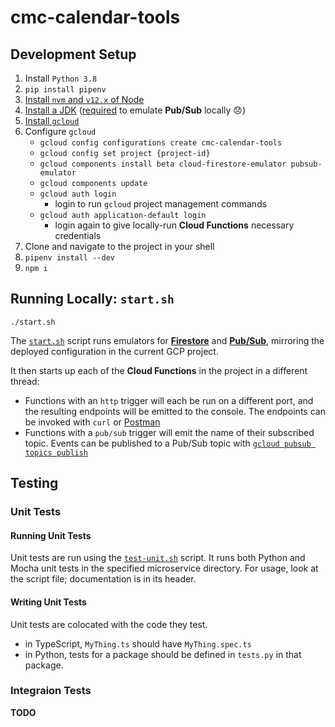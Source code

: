 # cmc-calendar-tools

## Development Setup

1. Install `Python 3.8`
2. `pip install pipenv`
3. [Install `nvm` and `v12.x` of Node](https://github.com/nvm-sh/nvm#installing-and-updating)
4. [Install a JDK](https://www.oracle.com/java/technologies/javase-downloads.html)
   ([required](https://cloud.google.com/pubsub/docs/emulator#prereq) to emulate
   **Pub/Sub** locally 😞)
5. [Install `gcloud`](https://cloud.google.com/sdk/docs/install)
6. Configure `gcloud`
   - `gcloud config configurations create cmc-calendar-tools`
   - `gcloud config set project {project-id}`
   - `gcloud components install beta cloud-firestore-emulator pubsub-emulator`
   - `gcloud components update`
   - `gcloud auth login`
     - login to run `gcloud` project management commands
   - `gcloud auth application-default login`
     - login again to give locally-run **Cloud Functions** necessary credentials
7. Clone and navigate to the project in your shell
8. `pipenv install --dev`
9. `npm i`

## Running Locally: `start.sh`

```
./start.sh
```

The [`start.sh`](blob/master/start.sh) script runs emulators for
[**Firestore**](https://cloud.google.com/sdk/gcloud/reference/beta/emulators/firestore)
and [**Pub/Sub**](https://cloud.google.com/pubsub/docs/emulator), mirroring the
deployed configuration in the current GCP project.

It then starts up each of the **Cloud Functions** in the project in a different
thread:

- Functions with an `http` trigger will each be run on a different port, and the
  resulting endpoints will be emitted to the console. The endpoints can be
  invoked with `curl` or [Postman](https://www.postman.com/)
- Functions with a `pub/sub` trigger will emit the name of their subscribed
  topic. Events can be published to a Pub/Sub topic with
  [`gcloud pubsub topics publish`](https://cloud.google.com/sdk/gcloud/reference/pubsub/topics/publish)

## Testing

### Unit Tests

#### Running Unit Tests

Unit tests are run using the [`test-unit.sh`](blob/master/test-unit.sh) script.
It runs both Python and Mocha unit tests in the specified microservice
directory. For usage, look at the script file; documentation is in its header.

#### Writing Unit Tests

Unit tests are colocated with the code they test.

- in TypeScript, `MyThing.ts` should have `MyThing.spec.ts`
- in Python, tests for a package should be defined in `tests.py` in that
  package.

### Integraion Tests

**TODO**
